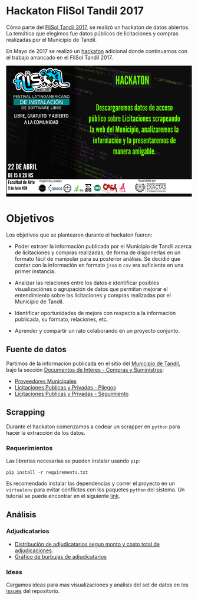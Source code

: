 # Hackaton FliSol Tandil 2017

Cómo parte del [FliSol Tandil 2017](http://flisol.info/FLISOL2017/Argentina/Tandil),
se realizó un hackaton de datos abiertos. La temática que elegimos fue datos públicos
de licitaciones y compras realizadas por el Municipio de Tandil.

En Mayo de 2017 se realizó un [hackaton](https://www.meetup.com/TandilSec/events/240195307/) adicional donde continuamos con el trabajo arrancado
en el FliSol Tandil 2017.

![Flyer](hackathon-flisoltandil2017-flyer.png)

# Objetivos

Los objetivos que se plantearon durante el hackaton fueron:

* Poder extraer la información publicada por el Municipio de Tandil acerca de licitaciones
  y compras realizadas, de forma de disponerlas en un formato fácil de manipular para su 
  posterior análisis. Se decidió que contar con la información en formato `json` o
  `csv` era suficiente en una primer instancia.
  
* Analizar las relaciones entre los datos e identificar posibles visualizaciónes o agrupación
  de datos que permitan mejorar el entendimiento sobre las licitaciones y compras realizadas
  por el Municipio de Tandil.
  
* Identificar oportunidades de mejora con respecto a la información publicada, su formato,
  relaciones, etc.

* Aprender y compartir un rato colaborando en un proyecto conjunto. 


## Fuente de datos

Partimos de la información publicada en el sitio del [Municipio de Tandil](http://www.tandil.gov.ar/), bajo la sección 
[Documentos de Interes - Compras y Suministros](http://www.autogestion.tandil.gov.ar/apex/f?p=102:13:::::CAT_DOC:41):

* [Proveedores Municipales](http://www.autogestion.tandil.gov.ar/apex/f?p=102:36::::::)
* [Licitaciones Publicas y Privadas - Pliegos](http://www.autogestion.tandil.gov.ar/apex/f?p=102:24::::::)
* [Licitaciones Publicas y Privadas - Seguimiento](http://www.autogestion.tandil.gov.ar/apex/f?p=102:27::::::)

## Scrapping

Durante el hackaton comenzamos a codear un scrapper en `python` para hacer la extracción de los
datos.

### Requerimientos

Las librerias necesarias se pueden instalar usando `pip`:

    pip install -r requirements.txt


Es recomendado instalar las dependencias y correr el proyecto en un `virtualenv` para evitar conflictos con
los paquetes `python` del sistema. Un tutorial se puede encontrar en el siguiente [link](http://www.pythondiario.com/2016/04/instalar-y-utilizar-virtualenv-virtual.html).

## Análisis

### Adjudicatarios

* [Distribución de adjudicatarios segun monto y costo total de adjudicaciones](https://rawgit.com/TandilSec/hackathon-flisol2017/master/adjudicatarios.html).
* [Gráfico de burbujas de adjudicatarios](https://rawgit.com/TandilSec/hackathon-flisol2017/master/adjudicatarios-burbujas.html)

### Ideas

Cargamos ideas para mas visualizaciones y analisis del set de datos en los [issues](https://github.com/TandilSec/hackathon-flisol2017/issues) del repositorio.
